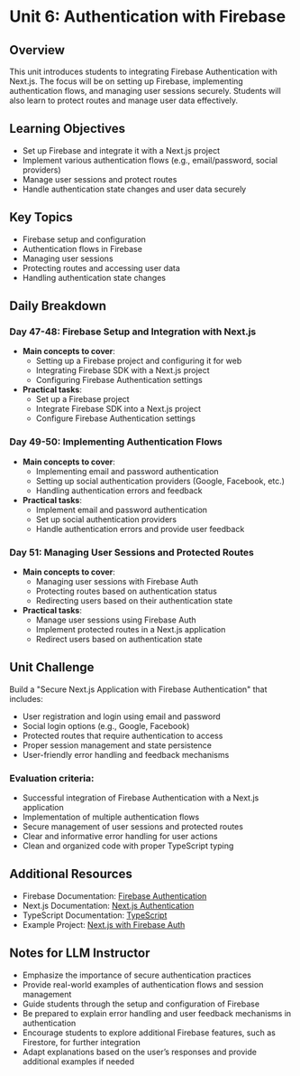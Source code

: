 # Unit 6: Authentication with Firebase

## Overview
This unit introduces students to integrating Firebase Authentication with Next.js. The focus will be on setting up Firebase, implementing authentication flows, and managing user sessions securely. Students will also learn to protect routes and manage user data effectively.

## Learning Objectives
- Set up Firebase and integrate it with a Next.js project
- Implement various authentication flows (e.g., email/password, social providers)
- Manage user sessions and protect routes
- Handle authentication state changes and user data securely

## Key Topics
- Firebase setup and configuration
- Authentication flows in Firebase
- Managing user sessions
- Protecting routes and accessing user data
- Handling authentication state changes

## Daily Breakdown

### Day 47-48: Firebase Setup and Integration with Next.js
- **Main concepts to cover**:
  - Setting up a Firebase project and configuring it for web
  - Integrating Firebase SDK with a Next.js project
  - Configuring Firebase Authentication settings
- **Practical tasks**:
  - Set up a Firebase project
  - Integrate Firebase SDK into a Next.js project
  - Configure Firebase Authentication settings

### Day 49-50: Implementing Authentication Flows
- **Main concepts to cover**:
  - Implementing email and password authentication
  - Setting up social authentication providers (Google, Facebook, etc.)
  - Handling authentication errors and feedback
- **Practical tasks**:
  - Implement email and password authentication
  - Set up social authentication providers
  - Handle authentication errors and provide user feedback

### Day 51: Managing User Sessions and Protected Routes
- **Main concepts to cover**:
  - Managing user sessions with Firebase Auth
  - Protecting routes based on authentication status
  - Redirecting users based on their authentication state
- **Practical tasks**:
  - Manage user sessions using Firebase Auth
  - Implement protected routes in a Next.js application
  - Redirect users based on authentication state

## Unit Challenge
Build a "Secure Next.js Application with Firebase Authentication" that includes:
- User registration and login using email and password
- Social login options (e.g., Google, Facebook)
- Protected routes that require authentication to access
- Proper session management and state persistence
- User-friendly error handling and feedback mechanisms

### Evaluation criteria:
- Successful integration of Firebase Authentication with a Next.js application
- Implementation of multiple authentication flows
- Secure management of user sessions and protected routes
- Clear and informative error handling for user actions
- Clean and organized code with proper TypeScript typing

## Additional Resources
- Firebase Documentation: [Firebase Authentication](https://firebase.google.com/docs/auth)
- Next.js Documentation: [Next.js Authentication](https://nextjs.org/docs/auth)
- TypeScript Documentation: [TypeScript](https://www.typescriptlang.org/docs/)
- Example Project: [Next.js with Firebase Auth](https://github.com/vercel/next.js/tree/canary/examples/with-firebase-authentication)

## Notes for LLM Instructor
- Emphasize the importance of secure authentication practices
- Provide real-world examples of authentication flows and session management
- Guide students through the setup and configuration of Firebase
- Be prepared to explain error handling and user feedback mechanisms in authentication
- Encourage students to explore additional Firebase features, such as Firestore, for further integration
- Adapt explanations based on the user’s responses and provide additional examples if needed
